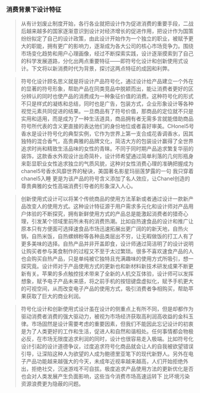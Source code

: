 ### 消费背景下设计特征

> 从有计划废止制度开始，各行各业就把设计作为促进消费的重要手段，二战后越来越多的国家逐渐意识到设计对经济增长的促进作用，把设计作为国策纷纷拟定了自己的设计政策，由此设计开始作为一个独立的职业，被赋予更大的职能，拥有更广的影响力，逐渐成为各大公司的核心市场竞争力。围绕市场变化趋势和用户心理画像，经过不断探索实践，设计逐渐摸索到了自己的科学发展道路，分化出两点重要特征——即符号化设计和创新使用式设计。下文将以新消费时代为背景，探讨这两点特征的成因和利弊。

> 符号化设计顾名思义就是将设计产品符号化，通过设计给产品建立一个外在的显著的符号形象，帮助产品在同类竞品中脱颖而出，能让消费者更好的区分辨认的同时也使产品的消费成为一种象征价值的消费。这种符号化的形式不只是样式的凝练和总结，同时也是广告，包装方式，企业形象设计等各种视觉元素共同促进的结果。一旦商品有了符号价值，那商品的定位就不只是实用和适用，而是成为了一种生活道具，商品拥有者无需多言就能借助商品符号所代表的含义更直接的表达他们的身份地位或者喜好审美。CHonel5号香水是设计符号化的典型实例，它作为世界上第一支合成花香调香水，因其独特的混合香气，高贵典雅的品牌文化，简洁大方的包装设计赢得了全世界追求时尚和精致生活品味的女性的青睐。不同于同时期产品追求繁复华丽的装饰，这款香水外观设计出奇简朴，设计师希望通过简单利落的几何形瓶身来彰显职业女性追求独立的气质风貌，这种对女性消费心理的准确把握成为chanel5号香水风靡世界的秘诀，美国著名影星玛丽莲梦露的一句 我只穿着chanel5入睡 更是为该产品的符号含义添加了名人效应，让Chanel创造的尊贵典雅的女性高端消费引导者的形象深入人心。

> 创新使用式设计可以将某个传统商品的使用方法革新或者通过设计一款新产品改变人的使用方式。这种设计特征源于用户需求多元化和设计师对产品用户体验的不断探究，拥有新鲜使用方式的产品总是能激起消费者的猎奇心理，引发某个领域里前所未有的消费热潮。比如自热速食品的设计和推广让原本只有方便面可选择速食品市场迅速拓展出更广阔的的新天地，自热火锅，自热米饭，自热螺蛳粉等各种品类层出不穷，让无暇做饭的打工人有了更多美味的选择。自热产品并非开盖即食，设计师通过简洁明了的设计说明让购买者参与美食制作的过程又不至于太过繁琐。很多不喜欢速食产品的人也会购买自热产品，只是单纯被它独特且充满趣味的使用方式所吸引，想一探究竟。设计师对于产品使用方式的更新也和新材料新技术研发成果不断更新有关。苹果的多点触控技术带来了全新的人机交互体验，设计师可以发挥想象，赋予电子产品未来感，将之前手机的按钮键盘虚拟化，赋予手机更大的可视空间，从而改变电子产品的使用方式，吸引消费者争相购买，帮助苹果获取了巨大的商业利润。

> 符号化设计和创新使用式设计虽在设计的侧重点上有所不同，但是却都作为驱动消费者消费的强大驱动力，被视为市场经济获取高利润高收益的金科玉律。市场固然是设计需要考虑的重要因素，但我们不能因此忘记设计的初衷是为了人类更好的工作和生活，促进人和自然和谐相处。任何事情都会物极必反，在市场无限度追求利润的同时，设计也很容易走入极端。比如符号化设计引起的设计道德争议，过度追求符号化商品就会让人的自我被欲望错误引导，让深陷这种人为欲望的人成为鲍德里亚笔下的现代新野人。另外在电子产品功能越来越强大的今天，未成年近视率越来越高，人们开始拒绝外出，拒绝社交，沉迷游戏不可自拔。极度追求产品使用方法的更新优化是否也会对人类发展产生负面影响，这些当今消费市场高速运转下 比环境污染资源浪费更为隐蔽的问题。
